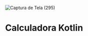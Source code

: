 ![Captura de Tela (295)](https://github.com/user-attachments/assets/d0b3221c-98ad-419d-b5b1-61586f47da4d)
# Calculadora Kotlin
